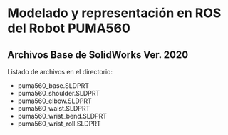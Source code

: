 # Modelado y representación en ROS del Robot PUMA560  

## Archivos Base de SolidWorks Ver. 2020

Listado de archivos en el directorio:

- puma560_base.SLDPRT
- puma560_shoulder.SLDPRT
- puma560_elbow.SLDPRT
- puma560_waist.SLDPRT
- puma560_wrist_bend.SLDPRT
- puma560_wrist_roll.SLDPRT
